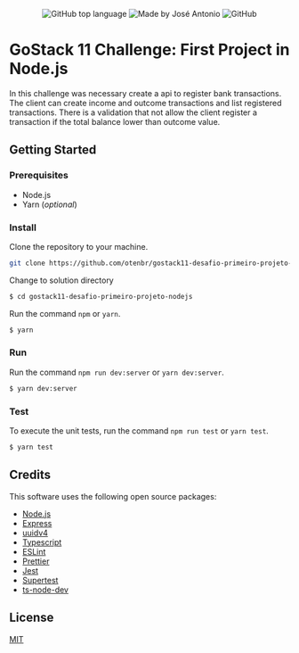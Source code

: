 <p align="center">
  <img alt="GitHub top language" src="https://img.shields.io/github/languages/top/otenbr/gostack11-desafio-primeiro-projeto-nodejs?color=%2304D361">

  <img alt="Made by José Antonio" src="https://img.shields.io/badge/made%20by-José%20Antonio-%2304D361">

  <img alt="GitHub" src="https://img.shields.io/github/license/otenbr/gostack11-desafio-primeiro-projeto-nodejs?color=%2304D361">

</p>

# GoStack 11 Challenge: First Project in Node.js

In this challenge was necessary create a api to register bank transactions.
The client can create income and outcome transactions and list registered transactions. There is a validation that not allow the client register a transaction if the total balance lower than outcome value.

## Getting Started

### Prerequisites

- Node.js
- Yarn (_optional_)

### Install

Clone the repository to your machine.

```sh
git clone https://github.com/otenbr/gostack11-desafio-primeiro-projeto-nodejs.git
```

Change to solution directory

```sh
$ cd gostack11-desafio-primeiro-projeto-nodejs
```

Run the command `npm` or `yarn`.

```sh
$ yarn
```

### Run

Run the command `npm run dev:server` or `yarn dev:server`.

```sh
$ yarn dev:server
```

### Test

To execute the unit tests, run the command `npm run test` or `yarn test`.

```sh
$ yarn test
```

## Credits

This software uses the following open source packages:

- [Node.js](https://nodejs.org/)
- [Express](https://expressjs.com/)
- [uuidv4](https://github.com/thenativeweb/uuidv4)
- [Typescript](https://www.typescriptlang.org/)
- [ESLint](https://eslint.org/)
- [Prettier](https://prettier.io/)
- [Jest](https://jestjs.io/)
- [Supertest](https://github.com/visionmedia/supertest)
- [ts-node-dev](https://github.com/whitecolor/ts-node-dev)

## License

[MIT](LICENSE.md)
